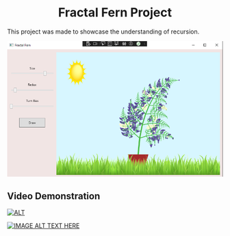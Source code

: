 <h1 align="center">Fractal Fern Project</h1>

This project was made to showcase the understanding of recursion.


![Alt text](data/thumbnail.PNG)

## Video Demonstration

[![ALT](https://www.youtube.com/watch?v=CRYD7j_2SEA/0.jpg)](https://www.youtube.com/watch?v=CRYD7j_2SEA)

[![IMAGE ALT TEXT HERE](https://img.youtube.com/vi/YOUTUBE_VIDEO_ID_HERE/0.jpg)](https://www.youtube.com/watch?v=YOUTUBE_VIDEO_ID_HERE)
